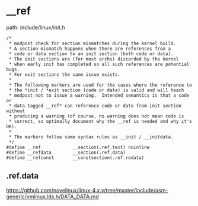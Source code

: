 __ref
========================================

path: include/linux/init.h
```
/*
 * modpost check for section mismatches during the kernel build.
 * A section mismatch happens when there are references from a
 * code or data section to an init section (both code or data).
 * The init sections are (for most archs) discarded by the kernel
 * when early init has completed so all such references are potential bugs.
 * For exit sections the same issue exists.
 *
 * The following markers are used for the cases where the reference to
 * the *init / *exit section (code or data) is valid and will teach
 * modpost not to issue a warning.  Intended semantics is that a code or
 * data tagged __ref* can reference code or data from init section without
 * producing a warning (of course, no warning does not mean code is
 * correct, so optimally document why the __ref is needed and why it's OK).
 *
 * The markers follow same syntax rules as __init / __initdata.
 */
#define __ref            __section(.ref.text) noinline
#define __refdata        __section(.ref.data)
#define __refconst       __constsection(.ref.rodata)
```

.ref.data
----------------------------------------

https://github.com/novelinux/linux-4.x.y/tree/master/include/asm-generic/vmlinux.lds.h/DATA_DATA.md
